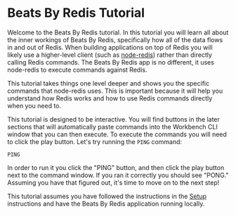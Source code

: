 # Beats By Redis Tutorial

Welcome to the Beats By Redis tutorial. In this tutorial you will learn all about the inner workings of Beats By Redis, specifically how all of the data flows in and out of Redis. When building applications on top of Redis you will likely use a higher-level client (such as [node-redis](https://www.npmjs.com/package/redis)) rather than directly calling Redis commands. The Beats By Redis app is no different, it uses node-redis to execute commands against Redis.

This tutorial takes things one level deeper and shows you the specific commands that node-redis uses. This is important because it will help you understand how Redis works and how to use Redis commands directly when you need to.

This tutorial is designed to be interactive. You will find buttons in the later sections that will automatically paste commands into the Workbench CLI window that you can then execute. To execute the commands you will need to click the play button. Let's try running the `PING` command:

```redis PING
PING
```

In order to run it you click the "PING" button, and then click the play button next to the command window. If you ran it correctly you should see "PONG." Assuming you have that figured out, it's time to move on to the next step!

This tutorial assumes you have followed the instructions in the [Setup](https://github.com/redis-developer/beats-by-redis/blob/main/docs/01-SETUP.md) instructions and have the Beats By Redis application running locally.
